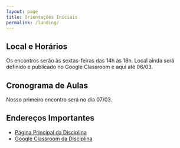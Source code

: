 ```yaml
---
layout: page
title: Orientações Iniciais
permalink: /landing/
---
```


## Local e Horários

Os encontros serão às sextas-feiras das 14h às 18h. Local ainda será definido e publicado no Google Classroom e aqui até 06/03.

## Cronograma de Aulas

Nosso primeiro encontro será no dia 07/03.

## Endereços Importantes

* [Página Principal da Disciplina](/)
* [Google Classroom da Disciplina](https://classroom.google.com/c/NzQ1OTQ1OTMwMTMw)

